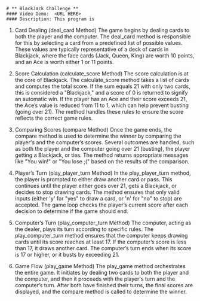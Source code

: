     # ** BlackJack Challenge **
    #### Video Demo:  <URL HERE>
    #### Description: This program is
1. Card Dealing (deal_card Method)
The game begins by dealing cards to both the player and the computer. The deal_card method is responsible for this by selecting a card from a predefined list of possible values. These values are typically representative of a deck of cards in Blackjack, where the face cards (Jack, Queen, King) are worth 10 points, and an Ace is worth either 1 or 11 points.

2. Score Calculation (calculate_score Method)
The score calculation is at the core of Blackjack. The calculate_score method takes a list of cards and computes the total score. If the sum equals 21 with only two cards, this is considered a "Blackjack," and a score of 0 is returned to signify an automatic win. If the player has an Ace and their score exceeds 21, the Ace’s value is reduced from 11 to 1, which can help prevent busting (going over 21). The method handles these rules to ensure the score reflects the correct game rules.

3. Comparing Scores (compare Method)
Once the game ends, the compare method is used to determine the winner by comparing the player's and the computer’s scores. Several outcomes are handled, such as both the player and the computer going over 21 (busting), the player getting a Blackjack, or ties. The method returns appropriate messages like "You win!" or "You lose ;(" based on the results of the comparison.

4. Player’s Turn (play_player_turn Method)
In the play_player_turn method, the player is prompted to either draw another card or pass. This continues until the player either goes over 21, gets a Blackjack, or decides to stop drawing cards. The method ensures that only valid inputs (either 'y' for "yes" to draw a card, or 'n' for "no" to stop) are accepted. The game loop checks the player’s current score after each decision to determine if the game should end.

5. Computer’s Turn (play_computer_turn Method)
The computer, acting as the dealer, plays its turn according to specific rules. The play_computer_turn method ensures that the computer keeps drawing cards until its score reaches at least 17. If the computer’s score is less than 17, it draws another card. The computer’s turn ends when its score is 17 or higher, or it busts by exceeding 21.

6. Game Flow (play_game Method)
The play_game method orchestrates the entire game. It initiates by dealing two cards to both the player and the computer, and then it proceeds with the player's turn and the computer’s turn. After both have finished their turns, the final scores are displayed, and the compare method is called to determine the winner.
